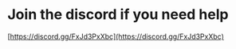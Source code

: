 # Join the discord if you need help 

[https://discord.gg/FxJd3PxXbc](https://discord.gg/FxJd3PxXbc)
